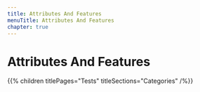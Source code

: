 ```yaml
---
title: Attributes And Features
menuTitle: Attributes And Features
chapter: true
---
```


# Attributes And Features

{{% children titlePages="Tests" titleSections="Categories" /%}}
